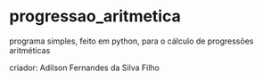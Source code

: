 # progressao_aritmetica
programa simples, feito em python,  para o cálculo de progressões aritméticas

criador: Adilson Fernandes da Silva Filho
